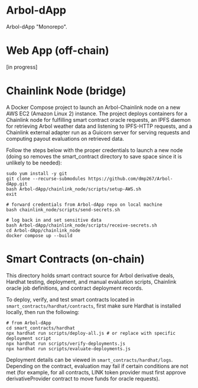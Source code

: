 # Arbol-dApp

Arbol-dApp "Monorepo".

# Web App (off-chain)

[in progress]

# Chainlink Node (bridge)

A Docker Compose project to launch an Arbol-Chainlink node on a new AWS EC2 (Amazon Linux 2) instance. The project deploys containers for
a Chainlink node for fulfilling smart contract oracle requests, an IPFS daemon for retrieving Arbol weather data and listening to IPFS-HTTP requests, and a Chainlink external adapter run as a Guicorn server for serving requests and computing payout evaluations on retrieved data.

Follow the steps below with the proper credentials to launch a new node (doing so removes the smart_contract directory
to save space since it is unlikely to be needed):

```
sudo yum install -y git
git clone --recurse-submodules https://github.com/dmp267/Arbol-dApp.git
bash Arbol-dApp/chainlink_node/scripts/setup-AWS.sh
exit

# forward credentials from Arbol-dApp repo on local machine
bash chainlink_node/scripts/send-secrets.sh

# log back in and set sensitive data
bash Arbol-dApp/chainlink_node/scripts/receive-secrets.sh
cd Arbol-dApp/chainlink_node
docker compose up --build
```

# Smart Contracts (on-chain)

This directory holds smart contract source for Arbol derivative deals, Hardhat testing, deployment, and manual evaluation scripts, Chainlink oracle job definitions, and contract deployment records.

To deploy, verify, and test smart contracts located in ```smart_contracts/hardhat/contracts```, first make sure Hardhat
is installed locally, then run the following:

```
# from Arbol-dApp
cd smart_contracts/hardhat
npx hardhat run scripts/deploy-all.js # or replace with specific deployment script
npx hardhat run scripts/verify-deployments.js
npx hardhat run scripts/evaluate-deployments.js
```

Deployment details can be viewed in ```smart_contracts/hardhat/logs```. Depending on the contract, evaluation may fail if certain conditions are not met (for example, for all contracts, LINK token provider must first approve derivativeProvider contract to move funds for oracle requests).
